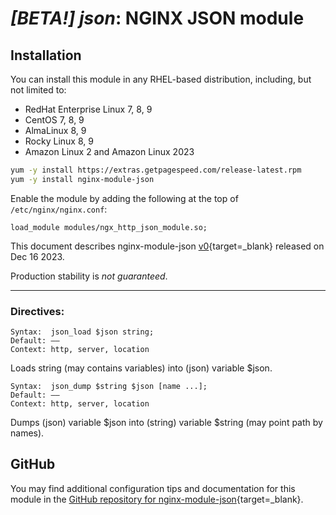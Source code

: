 # *[BETA!] json*: NGINX JSON module


## Installation

You can install this module in any RHEL-based distribution, including, but not limited to:

* RedHat Enterprise Linux 7, 8, 9
* CentOS 7, 8, 9
* AlmaLinux 8, 9
* Rocky Linux 8, 9
* Amazon Linux 2 and Amazon Linux 2023

```bash
yum -y install https://extras.getpagespeed.com/release-latest.rpm
yum -y install nginx-module-json
```

Enable the module by adding the following at the top of `/etc/nginx/nginx.conf`:

```nginx
load_module modules/ngx_http_json_module.so;
```


This document describes nginx-module-json [v0](https://github.com/dvershinin/ngx_http_json_module/releases/tag/v0){target=_blank} 
released on Dec 16 2023.

Production stability is *not guaranteed*.
<hr />

### Directives:

    Syntax:	 json_load $json string;
    Default: ——
    Context: http, server, location

Loads string (may contains variables) into (json) variable $json.

    Syntax:	 json_dump $string $json [name ...];
    Default: ——
    Context: http, server, location

Dumps (json) variable $json into (string) variable $string (may point path by names).

## GitHub

You may find additional configuration tips and documentation for this module in the [GitHub 
repository for 
nginx-module-json](https://github.com/dvershinin/ngx_http_json_module){target=_blank}.